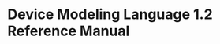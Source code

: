 <!--
  © 2021-2022 Intel Corporation
  SPDX-License-Identifier: MPL-2.0
-->

# Device Modeling Language 1.2 Reference Manual
